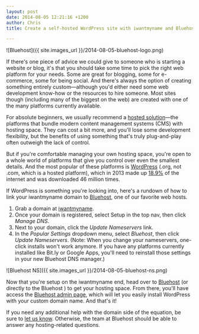 ```yaml
---
layout: post
date: 2014-08-05 12:21:16 +1200
author: Chris
title: Create a self-hosted WordPress site with iwantmyname and Bluehost

---
```


<!-- excerpt -->

![Bluehost]({{ site.images_url }}/2014-08-05-bluehost-logo.png)

If there's one piece of advice we could give to someone who is starting a website or blog, it's that you should take some time to pick the right web platform for your needs. Some are great for blogging, some for e-commerce, some for being social. And there's always the option of creating something entirely custom—although you'd either need some web development know-how or the resources to hire someone. Most sites though (including many of the biggest on the web) are created with one of the many platforms currently available. 

For absolute beginners, we usually recommend a [hosted solution](https://iwantmyname.com/services/website-builder/)—the platforms that bundle modern content management systems (CMS) with hosting space. They can cost a bit more, and you'll lose some development flexibility, but the benefits of using something that's truly plug-and-play often outweigh the lack of control. 

But if you're comfortable managing your own hosting space, you're open to a whole world of platforms that give you control over even the smallest details. And the most popular of these platforms is [WordPress](http://wordpress.org/) (.org, not .com, which is a hosted platform), which in 2013 made up [18.9%](http://www.elegantthemes.com/blog/general-news/wordpress-infographic-2013-a-visual-representation-of-matts-state-of-the-word) of the internet and was downloaded 46 million times.

If WordPress is something you're looking into, here's a rundown of how to link your iwantmyname domain to [Bluehost](https://www.bluehost.com/track/iwantmyname/), one of our favorite web hosts.

<!-- /excerpt -->

1. Grab a domain at [iwantmyname](https://iwantmyname.com/).
2. Once your domain is registered, select Setup in the top nav, then click *Manage DNS*.
3. Next to your domain, click the *Update Nameservers* link.
4. In the *Popular Settings* dropdown menu, select *Bluehost*, then click *Update Nameservers*. (Note: When you change your nameservers, one-click installs won't work anymore. If you have any platforms currently installed like Bit.ly or Google Apps, you'll need to reinstall those settings in your new Bluehost DNS manager.)

![Bluehost NS]({{ site.images_url }}/2014-08-05-bluehost-ns.png)

Now that you're setup on the iwantmyname end, head over to [Bluehost](https://www.bluehost.com/track/iwantmyname/) (or directly to the Bluehost ) to get your hosting space. From there, you'll have access the [Bluehost admin page](https://my.bluehost.com/cgi/home#main), which will let you easily install WordPress with your custom domain name. And that's it!

If you need any additional help with the domain side of the equation, be sure to [let us know](https://iwantmyname.com/support). Otherwise, the team at Bluehost should be able to answer any hosting-related questions.

 